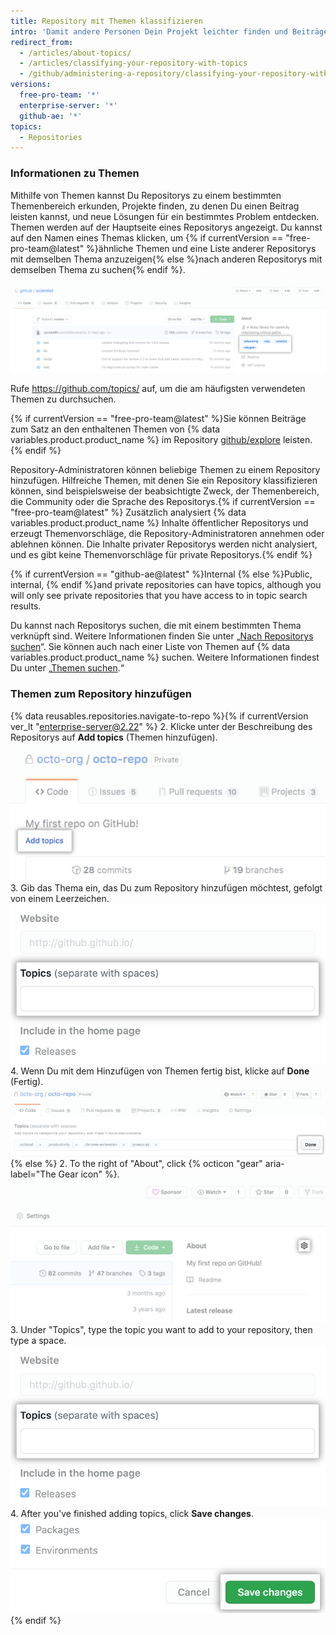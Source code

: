 ```yaml
---
title: Repository mit Themen klassifizieren
intro: 'Damit andere Personen Dein Projekt leichter finden und Beiträge dazu leisten können, kannst Du zu Deinem Repository Themen hinzufügen, die in Zusammenhang mit dem beabsichtigten Zweck, dem Themenbereich, verbundenen Gruppen oder anderen wichtigen Eigenschaften des Projekts stehen.'
redirect_from:
  - /articles/about-topics/
  - /articles/classifying-your-repository-with-topics
  - /github/administering-a-repository/classifying-your-repository-with-topics
versions:
  free-pro-team: '*'
  enterprise-server: '*'
  github-ae: '*'
topics:
  - Repositories
---
```


### Informationen zu Themen

Mithilfe von Themen kannst Du Repositorys zu einem bestimmten Themenbereich erkunden, Projekte finden, zu denen Du einen Beitrag leisten kannst, und neue Lösungen für ein bestimmtes Problem entdecken. Themen werden auf der Hauptseite eines Repositorys angezeigt. Du kannst auf den Namen eines Themas klicken, um {% if currentVersion == "free-pro-team@latest" %}ähnliche Themen und eine Liste anderer Repositorys mit demselben Thema anzuzeigen{% else %}nach anderen Repositorys mit demselben Thema zu suchen{% endif %}.

![Hauptseite des Test-Repositorys, auf der Themen angezeigt werden](/assets/images/help/repository/os-repo-with-topics.png)

Rufe https://github.com/topics/ auf, um die am häufigsten verwendeten Themen zu durchsuchen.

{% if currentVersion == "free-pro-team@latest" %}Sie können Beiträge zum Satz an den enthaltenen Themen von {% data variables.product.product_name %} im Repository [github/explore](https://github.com/github/explore) leisten. {% endif %}

Repository-Administratoren können beliebige Themen zu einem Repository hinzufügen. Hilfreiche Themen, mit denen Sie ein Repository klassifizieren können, sind beispielsweise der beabsichtigte Zweck, der Themenbereich, die Community oder die Sprache des Repositorys.{% if currentVersion == "free-pro-team@latest" %} Zusätzlich analysiert {% data variables.product.product_name %} Inhalte öffentlicher Repositorys und erzeugt Themenvorschläge, die Repository-Administratoren annehmen oder ablehnen können. Die Inhalte privater Repositorys werden nicht analysiert, und es gibt keine Themenvorschläge für private Repositorys.{% endif %}

{% if currentVersion == "github-ae@latest" %}Internal {% else %}Public, internal, {% endif %}and private repositories can have topics, although you will only see private repositories that you have access to in topic search results.

Du kannst nach Repositorys suchen, die mit einem bestimmten Thema verknüpft sind. Weitere Informationen finden Sie unter „[Nach Repositorys suchen](/articles/searching-for-repositories/#search-by-topic)“. Sie können auch nach einer Liste von Themen auf {% data variables.product.product_name %} suchen. Weitere Informationen findest Du unter „[Themen suchen](/articles/searching-topics).“

### Themen zum Repository hinzufügen

{% data reusables.repositories.navigate-to-repo %}{% if currentVersion ver_lt "enterprise-server@2.22" %}
2. Klicke unter der Beschreibung des Repositorys auf **Add topics** (Themen hinzufügen). ![Link „Add topics“ (Themen hinzufügen) auf der Hauptseite eines Repositorys](/assets/images/help/repository/add-topics-link.png)
3. Gib das Thema ein, das Du zum Repository hinzufügen möchtest, gefolgt von einem Leerzeichen. ![Formular zur Eingabe von Themen](/assets/images/help/repository/add-topic-form.png)
4. Wenn Du mit dem Hinzufügen von Themen fertig bist, klicke auf **Done** (Fertig). ![Formular mit einer Liste an Themen und Schaltfläche „Done“ (Fertig)](/assets/images/help/repository/add-topics-done-button.png)
{% else %}
2. To the right of "About", click {% octicon "gear" aria-label="The Gear icon" %}. ![Gear icon on main page of a repository](/assets/images/help/repository/edit-repository-details-gear.png)
3. Under "Topics", type the topic you want to add to your repository, then type a space. ![Formular zur Eingabe von Themen](/assets/images/help/repository/add-topic-form.png)
4. After you've finished adding topics, click **Save changes**. !["Save changes" button in "Edit repository details"](/assets/images/help/repository/edit-repository-details-save-changes-button.png)
{% endif %}
